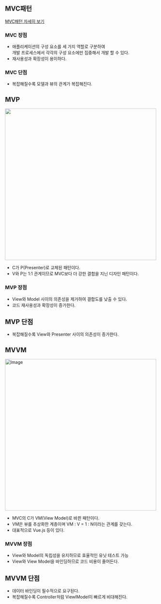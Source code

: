## MVC패턴
[MVC패턴 자세히 보기](https://github.com/sungw00ng/springboot3_CRUD/blob/main/%EB%B7%B0%ED%85%9C%ED%94%8C%EB%A6%BF%EA%B3%BCMVC%ED%8C%A8%ED%84%B4.md)<br> 
### MVC 장점
- 애플리케이션의 구성 요소를 세 가지 역할로 구분하여 <br>
개발 프로세스에서 각각의 구성 요소에만 집중해서 개발 할 수 있다.
- 재사용성과 확장성이 용이하다.

### MVC 단점
- 복잡해질수록 모델과 뷰의 관계가 복잡해진다.

## MVP
<img src="https://github.com/user-attachments/assets/28146719-4e27-4a84-b7a4-4e9f54fb3d3b" width="500" /> <br>
- C가 P(Presenter)로 교체된 패턴이다. <br>
- V와 P는 1:1 관계이므로 MVC보다 더 강한 결합을 지닌 디자인 패턴이다.

### MVP 장점
- View와 Model 사이의 의존성을 제거하여 결합도를 낮출 수 있다.
- 코드 재사용성과 확장성이 증가한다.

## MVP 단점
- 복잡해질수록 View와 Presenter 사이의 의존성이 증가한다.
## MVVM
<img width="500" alt="Image" src="https://github.com/user-attachments/assets/3b319dab-5fb1-4646-94f4-344740bef19a" /> <br>
- MVC의 C가 VM(View Model)로 바뀐 패턴이다. <br>
- VM은 뷰를 추상화한 계층이며 VM : V = 1 : N이라는 관계를 갖는다. <br>
- 대표적으로 Vue.js 등이 있다.

### MVVM 장점
- View와 Model의 독립성을 유지하므로 효율적인 유닛 테스트 가능
- View와 View Model을 바인딩하므로 코드 비용이 줄어든다.

## MVVM 단점
- 데이터 바인딩이 필수적으로 요구된다.
- 복잡해질수록 Controller처럼 ViewlModel이 빠르게 비대해진다.

